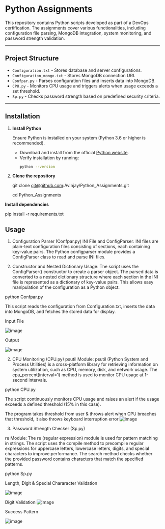 # Python Assignments

This repository contains Python scripts developed as part of a DevOps certification. The assignments cover various functionalities, including configuration file parsing, MongoDB integration, system monitoring, and password strength validation.

---

## **Project Structure**
- `Configuration.txt` - Stores database and server configurations.
- `Configuration_mongo.txt` - Stores MongoDB connection URI.
- `Confpar.py` - Parses configuration files and inserts data into MongoDB.
- `CPU.py` - Monitors CPU usage and triggers alerts when usage exceeds a set threshold.
- `Sp.py` - Checks password strength based on predefined security criteria.

---

## **Installation**

1. **Install Python**

      Ensure Python is installed on your system (Python 3.6 or higher is recommended).
   - Download and install from the official [Python website](https://www.python.org/downloads/).
   - Verify installation by running:
     ```sh
     python --version
     ```

2. **Clone the repository**
   
   git clone git@github.com:Avinjay/Python_Assignments.git
   
   cd Python_Assignments

 **Install dependencies**
 
pip install -r requirements.txt

## **Usage**
1. Configuration Parser (Confpar.py)
INI File and ConfigParser:
INI files are plain-text configuration files consisting of sections, each containing key-value pairs. The Python configparser module provides a ConfigParser class to read and parse INI files.

2. Constructor and Nested Dictionary Usage:
The script uses the ConfigParser() constructor to create a parser object. The parsed data is converted to a nested dictionary structure where each section in the INI file is represented as a dictionary of key-value pairs. This allows easy manipulation of the configuration as a Python object.

python Confpar.py

This script reads the configuration from Configuration.txt, inserts the data into MongoDB, and fetches the stored data for display.

Input File

![image](https://github.com/user-attachments/assets/f7dcc9c2-13ae-472d-a2e7-08ff8713c506)

Output

![image](https://github.com/user-attachments/assets/51389703-940e-4fc4-a333-fa5e3b339aed)

2. CPU Monitoring (CPU.py)
psutil Module:
psutil (Python System and Process Utilities) is a cross-platform library for retrieving information on system utilization, such as CPU, memory, disk, and network usage. The cpu_percent(interval=1) method is used to monitor CPU usage at 1-second intervals.

python CPU.py

The script continuously monitors CPU usage and raises an alert if the usage exceeds a defined threshold (15% in this case).

The program takes threshold from user & throws alert when CPU breaches that threshold, it also throws keyboard interruption error
![image](https://github.com/user-attachments/assets/295f2229-e0ba-4147-9d21-7965b7d1e1a7)

3. Password Strength Checker (Sp.py)

re Module:
The re (regular expression) module is used for pattern matching in strings. The script uses the compile method to precompile regular expressions for uppercase letters, lowercase letters, digits, and special characters to improve performance. The search method checks whether the provided password contains characters that match the specified patterns.


python Sp.py

Length, Digit & Special Chararacter Validation

![image](https://github.com/user-attachments/assets/d654a6de-5c99-4ead-bd88-a264166c2e90)

Digit Validation
![image](https://github.com/user-attachments/assets/7a01c8dd-9c8a-4d39-b374-38ffadc4791e)

Success Pattern

![image](https://github.com/user-attachments/assets/3a4b676b-1181-45a1-bc36-67a7e48cefc7)




